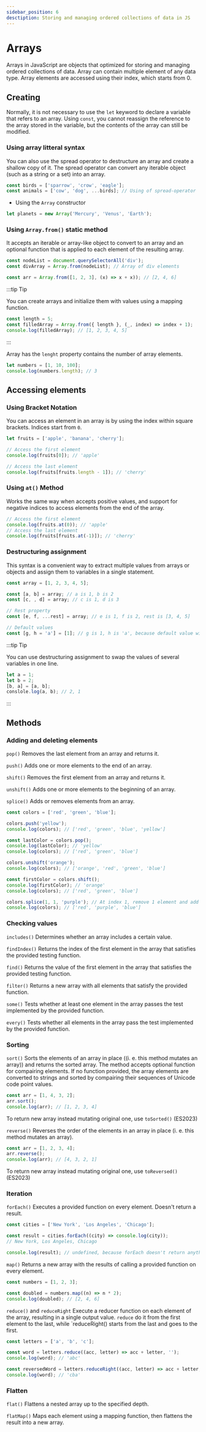```yaml
---
sidebar_position: 6
desctiption: Storing and managing ordered collections of data in JS
---
```


# Arrays

Arrays in JavaScript are objects that optimized for storing and managing ordered
collections of data. Array can contain multiple element of any data type. Array
elements are accessed using their index, which starts from 0.

## Creating

Normally, it is not necessary to use the `let` keyword to declare a variable
that refers to an array. Using `const`, you cannot reassign the reference to the
array stored in the variable, but the contents of the array can still be
modified.

### Using array litteral syntax

You can also use the spread operator to destructure an array and create a
shallow copy of it. The spread operator can convert any iterable object (such as
a string or a set) into an array.

```javascript
const birds = ['sparrow', 'crow', 'eagle'];
const animals = ['cow', 'dog', ...birds]; // Using of spread-operator
```

- Using the `Array` constructor

```javascript
let planets = new Array('Mercury', 'Venus', 'Earth');
```

### Using `Array.from()` static method

It accepts an iterable or array-like object to convert to an array and an
optional function that is applied to each element of the resulting array.

```javascript
const nodeList = document.querySelectorAll('div');
const divArray = Array.from(nodeList); // Array of div elements

const arr = Array.from([1, 2, 3], (x) => x + x)); // [2, 4, 6]
```

:::tip Tip

You can create arrays and initialize them with values using a mapping function.

```javascript
const length = 5;
const filledArray = Array.from({ length }, (_, index) => index + 1);
console.log(filledArray); // [1, 2, 3, 4, 5]
```

:::

Array has the `lenght` property contains the number of array elements.

```javascript
let numbers = [1, 10, 100];
console.log(numbers.length); // 3
```

## Accessing elements

### Using Bracket Notation

You can access an element in an array is by using the index within square
brackets. Indices start from `0`.

```javascript
let fruits = ['apple', 'banana', 'cherry'];

// Access the first element
console.log(fruits[0]); // 'apple'

// Access the last element
console.log(fruits[fruits.length - 1]); // 'cherry'
```

### Using `at()` Method

Works the same way when accepts positive values, and support for negative
indices to access elements from the end of the array.

```javascript
// Access the first element
console.log(fruits.at(0)); // 'apple'
// Access the last element
console.log(fruits[fruits.at(-1)]); // 'cherry'
```

### Destructuring assignment

This syntax is a convenient way to extract multiple values from arrays or
objects and assign them to variables in a single statement.

```javascript
const array = [1, 2, 3, 4, 5];

const [a, b] = array; // a is 1, b is 2
const [c, , d] = array; // c is 1, d is 3

// Rest property
const [e, f, ...rest] = array; // e is 1, f is 2, rest is [3, 4, 5]

// Default values
const [g, h = 'a'] = [1]; // g is 1, h is 'a', because default value will be assigned
```

:::tip Tip

You can use destructuring assignment to swap the values of several variables in
one line.

```javascript
let a = 1;
let b = 2;
[b, a] = [a, b];
conslole.log(a, b); // 2, 1
```

:::

## Methods

### Adding and deleting elements

`pop()` Removes the last element from an array and returns it.

`push()` Adds one or more elements to the end of an array.

`shift()` Removes the first element from an array and returns it.

`unshift()` Adds one or more elements to the beginning of an array.

`splice()` Adds or removes elements from an array.

```javascript
const colors = ['red', 'green', 'blue'];

colors.push('yellow');
console.log(colors); // ['red', 'green', 'blue', 'yellow']

const lastColor = colors.pop();
console.log(lastColor); // 'yellow'
console.log(colors); // ['red', 'green', 'blue']

colors.unshift('orange');
console.log(colors); // ['orange', 'red', 'green', 'blue']

const firstColor = colors.shift();
console.log(firstColor); // 'orange'
console.log(colors); // ['red', 'green', 'blue']

colors.splice(1, 1, 'purple'); // At index 1, remove 1 element and add 'purple'
console.log(colors); // ['red', 'purple', 'blue']
```

### Checking values

`includes()` Determines whether an array includes a certain value.

`findIndex()` Returns the index of the first element in the array that satisfies
the provided testing function.

`find()` Returns the value of the first element in the array that satisfies the
provided testing function.

`filter()` Returns a new array with all elements that satisfy the provided
function.

`some()` Tests whether at least one element in the array passes the test
implemented by the provided function.

`every()` Tests whether all elements in the array pass the test implemented by
the provided function.

### Sorting

`sort()` Sorts the elements of an array in place ((i. e. this method mutates an
array)) and returns the sorted array. The method accepts optional function for
compairing elements. If no function provided, the array elements are converted
to strings and sorted by compairing their sequences of Unicode code point
values.

```javascript
const arr = [1, 4, 3, 2];
arr.sort();
console.log(arr); // [1, 2, 3, 4]
```

To return new array instead mutating original one, use `toSorted()` (ES2023)

`reverse()` Reverses the order of the elements in an array in place (i. e. this
method mutates an array).

```javascript
const arr = [1, 2, 3, 4];
arr.reverse();
console.log(arr); // [4, 3, 2, 1]
```

To return new array instead mutating original one, use `toReversed()` (ES2023)

### Iteration

`forEach()` Executes a provided function on every element. Doesn't return a
result.

```javascript
const cities = ['New York', 'Los Angeles', 'Chicago'];

const result = cities.forEach((city) => console.log(city));
// New York, Los Angeles, Chicago

console.log(result); // undefined, because forEach doesn't return anything
```

`map()` Returns a new array with the results of calling a provided function on
every element.

```javascript
const numbers = [1, 2, 3];

const doubled = numbers.map((n) => n * 2);
console.log(doubled); // [2, 4, 6]
```

`reduce()` and `reduceRight` Execute a reducer function on each element of the
array, resulting in a single output value. `reduce` do it from the first element
to the last, while `reduceRight() starts from the last and goes to the first.

```javascript
const letters = ['a', 'b', 'c'];

const word = letters.reduce((acc, letter) => acc + letter, '');
console.log(word); // 'abc'

const reversedWord = letters.reduceRight((acc, letter) => acc + letter, '');
console.log(word); // 'cba'
```

### Flatten

`flat()` Flattens a nested array up to the specified depth.

`flatMap()` Maps each element using a mapping function, then flattens the result
into a new array.
